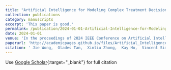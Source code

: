 ```yaml
---
title: "Artificial Intelligence for Modeling Complex Treatment Decisions in Aortic Valve Intervention"
collection: publications
category: manuscripts
excerpt: 'This paper is good.'
permalink: /publication/2024-01-01-Artificial-Intelligence-for-Modeling-Complex-Treatment-Decisions-in-Aortic-Valve-Intervention
date: 2024-01-01
venue: 'In the proceedings of 2024 IEEE Conference on Artificial Intelligence (CAI)'
paperurl: 'http://academicpages.github.io/files/Artificial_Intelligence_for_Modeling_Complex_Treatment_Decisions_in_Aortic_Valve_Intervention.pdf'
citation: ' Jie Wong,  Glades Tan,  Xinliu Zhong,  Kay Ho,  Vincent Sim,  Si Yeo,  Angela Koh, &quot;Artificial Intelligence for Modeling Complex Treatment Decisions in Aortic Valve Intervention.&quot; In the proceedings of 2024 IEEE Conference on Artificial Intelligence (CAI), 2024.'
---
```

Use [Google Scholar](https://scholar.google.com/scholar?q=Artificial+Intelligence+for+Modeling+Complex+Treatment+Decisions+in+Aortic+Valve+Intervention){:target="_blank"} for full citation